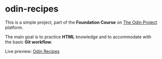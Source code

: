 
# odin-recipes

This is a simple project, part of the **Foundation Course** on [The Odin Project](https://www.theodinproject.com/) platform.

The main goal is to practice **HTML** knowledge and to accommodate with the basic **Git workflow**.

Live preview: [Odin Recipes](https://mircea-bolea.github.io/odin-recipes)
